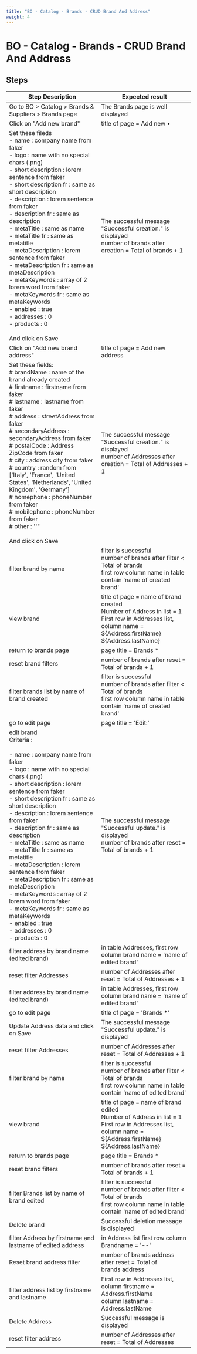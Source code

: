 ```yaml
---
title: "BO - Catalog - Brands - CRUD Brand And Address"
weight: 4
---
```


# BO - Catalog - Brands - CRUD Brand And Address
## Steps
| Step Description | Expected result |
| ----- | ----- |
| Go to BO > Catalog > Brands & Suppliers > Brands page | The Brands page is well displayed |
| Click on "Add new brand" | title of page = Add new • |
| Set these fileds<br> - name : company name from faker<br> - logo : name with no special chars (.png)<br> - short description : lorem sentence from faker<br> - short description fr : same as short description<br> - description : lorem sentence from faker<br> - description fr : same as description<br> - metaTitle : same as name<br> - metaTitle fr : same as metatitle<br> - metaDescription : lorem sentence from faker<br> - metaDescription fr : same as metaDescription<br> - metaKeywords : array of 2 lorem word from faker<br> - metaKeywords fr : same as metaKeywords<br> - enabled : true<br> - addresses : 0<br> - products : 0<br><br>And click on Save | The successful message "Successful creation." is displayed<br>number of brands after creation = Total of brands + 1 |
| Click on "Add new brand address" | title of page = Add new address |
| Set these fields:<br> # brandName : name of the brand already created<br> # firstname : firstname from faker<br> # lastname : lastname from faker<br> # address : streetAddress from faker<br> # secondaryAddress : secondaryAddress from faker<br> # postalCode : Address ZipCode from faker<br> # city : address city from faker<br> # country : random from ['Italy', 'France', 'United States', 'Netherlands', 'United Kingdom', 'Germany']<br> # homephone : phoneNumber from faker<br> # mobilephone : phoneNumber from faker<br> # other : ''"<br><br>And click on Save | The successful message "Successful creation." is displayed<br>number of Addresses after creation = Total of Addresses + 1 |
| filter brand by name | filter is successful <br>number of brands after filter < Total of brands<br>first row column name in table contain 'name of created brand' |
| view brand | title of page  = name of brand created<br>Number of Address in list = 1<br>First row in Addresses list, column name = ${Address.firstName} ${Address.lastName} |
| return to brands page | page title = Brands * |
| reset brand filters | number of brands after reset = Total of brands + 1 |
| filter brands list by name of brand created | filter is successful <br>number of brands after filter < Total of brands<br>first row column name in table contain 'name of created brand' |
| go to edit page | page title = 'Edit:' |
| edit brand<br>Criteria : <br><br>- name : company name from faker <br>- logo : name with no special chars (.png)<br>- short description : lorem sentence  from faker<br>- short description fr : same as short description<br>- description : lorem sentence  from faker<br>- description fr : same as description<br>- metaTitle : same as name<br>- metaTitle fr : same as metatitle<br>- metaDescription : lorem sentence  from faker<br>- metaDescription fr : same as metaDescription<br>- metaKeywords : array of 2 lorem word from faker <br>- metaKeywords fr : same as metaKeywords<br>- enabled : true <br>- addresses : 0<br>- products : 0 | The successful message "Successful update." is displayed<br>number of brands after reset = Total of brands + 1 |
| filter address by brand name (edited brand) | in table Addresses, first row column brand name = 'name of edited brand' |
| reset filter Addresses | number of Addresses after reset = Total of Addresses + 1 |
| filter address by brand name (edited brand) | in table Addresses, first row column brand name = 'name of edited brand' |
| go to edit page | title of page = 'Brands *' |
| Update Address data and click on Save | The successful message "Successful update." is displayed |
| reset filter Addresses | number of Addresses after reset = Total of Addresses + 1 |
| filter brand by name | filter is successful <br>number of brands after filter < Total of brands<br>first row column name in table contain 'name of edited brand' |
| view brand | title of page  = name of brand edited<br>Number of Address in list = 1<br>First row in Addresses list, column name = ${Address.firstName} ${Address.lastName} |
| return to brands page | page title = Brands * |
| reset brand filters | number of brands after reset = Total of brands + 1 |
| filter Brands list by name of brand edited | filter is successful <br>number of brands after filter < Total of brands<br>first row column name in table contain 'name of edited brand' |
| Delete brand | Successful deletion message is displayed |
| filter Address by firstname and lastname of edited address | in Address list first row column Brandname = '--' |
| Reset brand address filter | number of brands address after reset = Total of brands address |
| filter address list by firstname and lastname | First row in Addresses list, <br>column firstname = Address.firstName<br>column lastname = Address.lastName |
| Delete Address | Successful message is displayed |
| reset filter address | number of Addresses after reset = Total of Addresses |
